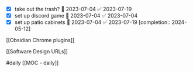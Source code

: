 - [x] take out the trash? 📅 2023-07-04 ✅ 2023-07-19
- [x] set up discord game 📅 2023-07-04 ✅ 2023-07-04
- [x] set up patio cabinets 📅 2023-07-04 ✅ 2023-07-19  [completion:: 2024-05-12]

[[Obsidian Chrome plugins]]

[[Software Design URLs]]

#daily 
[[MOC - daily]]